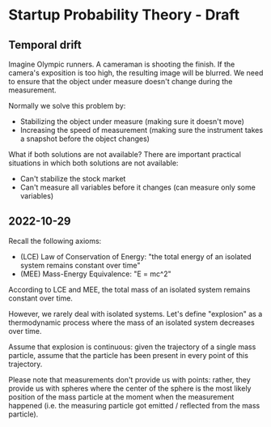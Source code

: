 # Startup Probability Theory - Draft

## Temporal drift

Imagine Olympic runners. A cameraman is shooting the finish. If the camera's exposition is too high, the resulting image will be blurred. We need to ensure that the object under measure doesn't change during the measurement.

Normally we solve this problem by:

* Stabilizing the object under measure (making sure it doesn't move)
* Increasing the speed of measurement (making sure the instrument takes a snapshot before the object changes)

What if both solutions are not available? There are important practical situations in which both solutions are not available:

* Can't stabilize the stock market
* Can't measure all variables before it changes (can measure only some variables)

## 2022-10-29

Recall the following axioms:

* (LCE) Law of Conservation of Energy: "the total energy of an isolated system remains constant over time"
* (MEE) Mass-Energy Equivalence: "E = mc^2"

According to LCE and MEE, the total mass of an isolated system remains constant over time.

However, we rarely deal with isolated systems. Let's define "explosion" as a thermodynamic process where the mass of an isolated system decreases over time.

Assume that explosion is continuous: given the trajectory of a single mass particle, assume that the particle has been present in every point of this trajectory.

Please note that measurements don't provide us with points: rather, they provide us with spheres where the center of the sphere is the most likely position of the mass particle at the moment when the measurement happened (i.e. the measuring particle got emitted / reflected from the mass particle).
